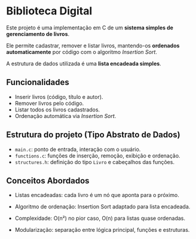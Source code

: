 # Biblioteca Digital

Este projeto é uma implementação em C de um **sistema simples de gerenciamento de livros**.  

Ele permite cadastrar, remover e listar livros, mantendo-os **ordenados automaticamente** por código com o algoritmo *Insertion Sort*.

A estrutura de dados utilizada é uma **lista encadeada simples**.

## Funcionalidades
- Inserir livros (código, título e autor).
- Remover livros pelo código.
- Listar todos os livros cadastrados.
- Ordenação automática via *Insertion Sort*.

## Estrutura do projeto (Tipo Abstrato de Dados)
- `main.c`: ponto de entrada, interação com o usuário.
- `functions.c`: funções de inserção, remoção, exibição e ordenação.
- `structures.h`: definição do tipo `Livro` e cabeçalhos das funções.

## Conceitos Abordados
- Listas encadeadas: cada livro é um nó que aponta para o próximo.

- Algoritmo de ordenação: Insertion Sort adaptado para lista encadeada.

- Complexidade: O(n²) no pior caso, O(n) para listas quase ordenadas.

- Modularização: separação entre lógica principal, funções e estruturas.
